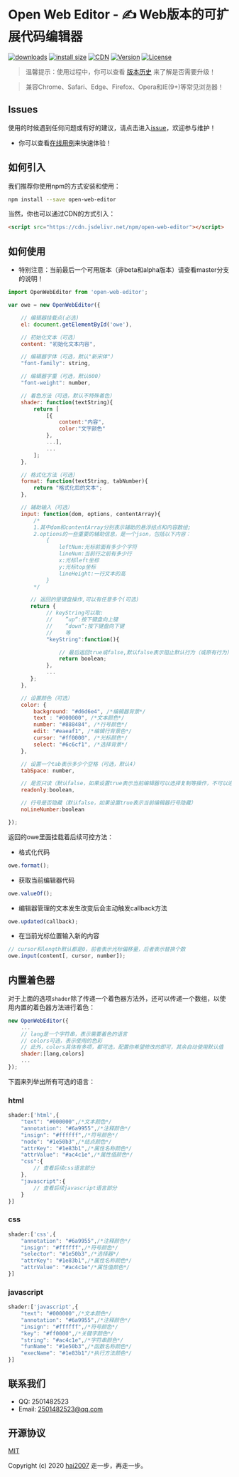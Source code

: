 # Open Web Editor - ✍️ Web版本的可扩展代码编辑器

<p>
  <a href="https://hai2007.gitee.io/npm-downloads?interval=7&packages=open-web-editor"><img src="https://img.shields.io/npm/dm/open-web-editor.svg" alt="downloads"></a>
  <a href="https://packagephobia.now.sh/result?p=open-web-editor"><img src="https://packagephobia.now.sh/badge?p=open-web-editor" alt="install size"></a>
  <a href="https://www.jsdelivr.com/package/npm/open-web-editor"><img src="https://data.jsdelivr.com/v1/package/npm/open-web-editor/badge" alt="CDN"></a>
  <a href="https://www.npmjs.com/package/open-web-editor"><img src="https://img.shields.io/npm/v/open-web-editor.svg" alt="Version"></a>
  <a href="https://github.com/Open-Web-Editor/blob/master/LICENSE"><img src="https://img.shields.io/npm/l/open-web-editor.svg" alt="License"></a>
</p>

> 温馨提示：使用过程中，你可以查看 [版本历史](./CHANGELOG) 来了解是否需要升级！

> 兼容Chrome、Safari、Edge、Firefox、Opera和IE(9+)等常见浏览器！

## Issues
使用的时候遇到任何问题或有好的建议，请点击进入[issue](https://github.com/hai2007/Open-Web-Editor/issues)，欢迎参与维护！

- 你可以查看[在线用例](https://hai2007.gitee.io/open-web-editor/test/index.html)来快速体验！

## 如何引入

我们推荐你使用npm的方式安装和使用：

```bash
npm install --save open-web-editor
```

当然，你也可以通过CDN的方式引入：

```html
<script src="https://cdn.jsdelivr.net/npm/open-web-editor"></script>
```

## 如何使用

- 特别注意：当前最后一个可用版本（非beta和alpha版本）请查看master分支的说明！

```js
import OpenWebEditor from 'open-web-editor';

var owe = new OpenWebEditor({

    // 编辑器挂载点(必选)
    el: document.getElementById('owe'),

    // 初始化文本（可选）
    content: "初始化文本内容",

    // 编辑器字体（可选，默认"新宋体"）
    "font-family": string,

    // 编辑器字重（可选，默认600）
    "font-weight": number,

    // 着色方法（可选，默认不特殊着色）
    shader: function(textString){
        return [
            [{
                content:"内容",
                color:"文字颜色"
            },
            ...],
            ...
        ];
    },

    // 格式化方法（可选）
    format: function(textString, tabNumber){
        return "格式化后的文本";
    },

    // 辅助输入（可选）
    input: function(dom, options, contentArray){
        /*
        1.其中dom和contentArray分别表示辅助的悬浮结点和内容数组;
        2.options的一些重要的辅助信息，是一个json，包括以下内容：
            {
                leftNum:光标前面有多少个字符
                lineNum:当前行之前有多少行
                x:光标left坐标
                y:光标top坐标
                lineHeight:一行文本的高
            }
        */

       // 返回的是键盘操作,可以有任意多个(可选)
       return {
            // keyString可以取:
            //    ”up“:按下键盘向上键
            //    ”down“:按下键盘向下键
            //    等
            "keyString":function(){

                // 最后返回true或false,默认false表示阻止默认行为（或原有行为）
                return boolean;
            },
            ...
       };
    },

    // 设置颜色（可选）
    color: {
        background: "#d6d6e4", /*编辑器背景*/
        text : "#000000", /*文本颜色*/
        number: "#888484", /*行号颜色*/
        edit: "#eaeaf1", /*编辑行背景色*/
        cursor: "#ff0000", /*光标颜色*/
        select: "#6c6cf1", /*选择背景*/
    },

    // 设置一个tab表示多少个空格（可选，默认4）
    tabSpace: number,

    // 是否只读（默认false，如果设置true表示当前编辑器可以选择复制等操作，不可以进行内容修改）
    readonly:boolean,

    // 行号是否隐藏（默认false，如果设置true表示当前编辑器行号隐藏）
    noLineNumber:boolean

});
```

返回的owe里面挂载着后续可控方法：

- 格式化代码

```js
owe.format();
```

- 获取当前编辑器代码

```js
owe.valueOf();
```

- 编辑器管理的文本发生改变后会主动触发callback方法

```js
owe.updated(callback);
```

- 在当前光标位置输入新的内容

```js
// cursor和length默认都是0，前者表示光标偏移量，后者表示替换个数
owe.input(content[, cursor, number]);
```

## 内置着色器

对于上面的选项```shader```除了传递一个着色器方法外，还可以传递一个数组，以使用内置的着色器方法进行着色：

```js
new OpenWebEditor({
    ...
    // lang是一个字符串，表示需要着色的语言
    // colors可选，表示使用的色彩
    // 此外，colors具体有多项，都可选，配置你希望修改的即可，其余自动使用默认值
    shader:[lang,colors]
    ...
});
```

下面来列举出所有可选的语言：

### html

```js
shader:['html',{
    "text": "#000000",/*文本颜色*/
    "annotation": "#6a9955",/*注释颜色*/
    "insign": "#ffffff",/*符号颜色*/
    "node": "#1e50b3",/*结点颜色*/
    "attrKey": "#1e83b1",/*属性名称颜色*/
    "attrValue": "#ac4c1e",/*属性值颜色*/
    "css":{
        // 查看后续css语言部分
    },
    "javascript":{
        // 查看后续javascript语言部分
    }
}]
```

### css

```js
shader:['css',{
    "annotation": "#6a9955",/*注释颜色*/
    "insign": "#ffffff",/*符号颜色*/
    "selector": "#1e50b3",/*选择器*/
    "attrKey": "#1e83b1",/*属性名称颜色*/
    "attrValue": "#ac4c1e"/*属性值颜色*/
}]
```

### javascript

```js
shader:['javascript',{
    "text": "#000000",/*文本颜色*/
    "annotation": "#6a9955",/*注释颜色*/
    "insign": "#ffffff",/*符号颜色*/
    "key": "#ff0000",/*关键字颜色*/
    "string": "#ac4c1e",/*字符串颜色*/
    "funName": "#1e50b3",/*函数名称颜色*/
    "execName": "#1e83b1"/*执行方法颜色*/
}]
```

## 联系我们

- QQ: 2501482523
- Email: 2501482523@qq.com

开源协议
---------------------------------------
[MIT](https://github.com/hai2007/Open-Web-Editor/blob/master/LICENSE)

Copyright (c) 2020 [hai2007](https://hai2007.gitee.io/sweethome/) 走一步，再走一步。
